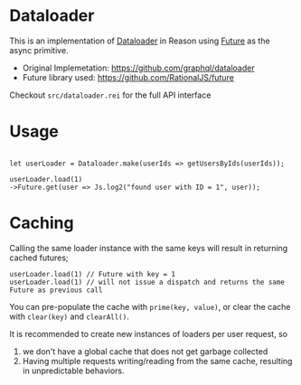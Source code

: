 # Dataloader

This is an implementation of [Dataloader](https://github.com/graphql/dataloader) in Reason using [Future](https://github.com/RationalJS/future) as the async primitive.

- Original Implemetation: https://github.com/graphql/dataloader
- Future library used: https://github.com/RationalJS/future

Checkout `src/dataloader.rei` for the full API interface

# Usage

```reason

let userLoader = Dataloader.make(userIds => getUsersByIds(userIds));

userLoader.load(1)
->Future.get(user => Js.log2("found user with ID = 1", user));
```

# Caching

Calling the same loader instance with the same keys will result in returning cached futures;

```reason
userLoader.load(1) // Future with key = 1
userLoader.load(1) // will not issue a dispatch and returns the same Future as previous call
```

You can pre-populate the cache with `prime(key, value)`, or clear the cache with `clear(key)` and `clearAll()`.

It is recommended to create new instances of loaders per user request, so 
1) we don't have a global cache that does not get garbage collected
2) Having multiple requests writing/reading from the same cache, resulting in unpredictable behaviors. 